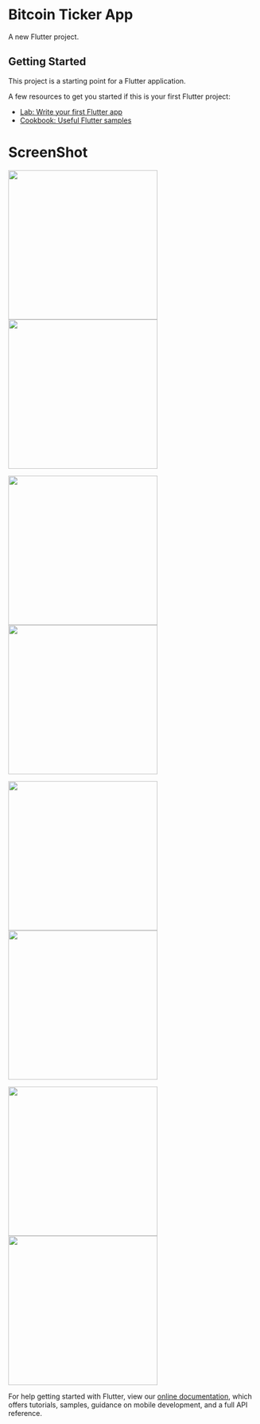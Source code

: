 # Bitcoin Ticker App

A new Flutter project.

## Getting Started

This project is a starting point for a Flutter application.

A few resources to get you started if this is your first Flutter project:

- [Lab: Write your first Flutter app](https://flutter.dev/docs/get-started/codelab)
- [Cookbook: Useful Flutter samples](https://flutter.dev/docs/cookbook)

# ScreenShot

<img src="screenshots/ss1.jpg" width = 300 >  <img src="screenshots/ss2.jpg" width = 300 >  


<img src="screenshots/ss3.jpg" width = 300>  <img src="screenshots/ss4.jpg" width = 300 >  


<img src="screenshots/ss5.jpg" width = 300>  <img src="screenshots/ss6.jpg" width = 300>


<img src="screenshots/ss7.jpg" width = 300>  <img src="screenshots/ss8.jpg" width = 300>


For help getting started with Flutter, view our
[online documentation](https://flutter.dev/docs), which offers tutorials,
samples, guidance on mobile development, and a full API reference.
